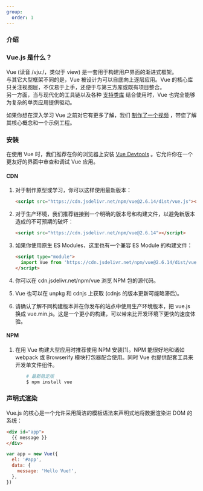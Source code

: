 ```yaml
---
group:
  order: 1
---
```


### 介绍

### Vue.js 是什么？

Vue (读音 /vjuː/，类似于 view) 是一套用于构建用户界面的渐进式框架。 <br />
与其它大型框架不同的是，Vue 被设计为可以自底向上逐层应用。Vue 的核心库只关注视图层，不仅易于上手，还便于与第三方库或既有项目整合。<br />
另一方面，当与现代化的工具链以及各种 <a href="https://github.com/vuejs/awesome-vue#libraries--plugins">支持类库</a> 结合使用时，Vue 也完全能够为复杂的单页应用提供驱动。

如果你想在深入学习 Vue 之前对它有更多了解，我们 <a href="https://learning.dcloud.io/#/?vid=0">制作了一个视频</a> ，带您了解其核心概念和一个示例工程。

### 安裝

在使用 Vue 时，我们推荐在你的浏览器上安装 <a href="https://github.com/vuejs/vue-devtools#vue-devtools">Vue Devtools</a> 。它允许你在一个更友好的界面中审查和调试 Vue 应用。

#### CDN

1. 对于制作原型或学习，你可以这样使用最新版本：

   ```html
   <script src="https://cdn.jsdelivr.net/npm/vue@2.6.14/dist/vue.js"></script>
   ```

2. 对于生产环境，我们推荐链接到一个明确的版本号和构建文件，以避免新版本造成的不可预期的破坏：

   ```html
   <script src="https://cdn.jsdelivr.net/npm/vue@2.6.14"></script>
   ```

3. 如果你使用原生 ES Modules，这里也有一个兼容 ES Module 的构建文件：

   ```html
   <script type="module">
     import Vue from 'https://cdn.jsdelivr.net/npm/vue@2.6.14/dist/vue.esm.browser.js'
   </script>
   ```

4. 你可以在 cdn.jsdelivr.net/npm/vue 浏览 NPM 包的源代码。

5. Vue 也可以在 unpkg 和 cdnjs 上获取 (cdnjs 的版本更新可能略滞后)。

6. 请确认了解不同构建版本并在你发布的站点中使用生产环境版本，把 vue.js 换成 vue.min.js。这是一个更小的构建，可以带来比开发环境下更快的速度体验。

#### NPM

1. 在用 Vue 构建大型应用时推荐使用 NPM 安装[1]。NPM 能很好地和诸如 webpack 或 Browserify 模块打包器配合使用。同时 Vue 也提供配套工具来开发单文件组件。

   ```bash
       # 最新稳定版
       $ npm install vue
   ```

### 声明式渲染

Vue.js 的核心是一个允许采用简洁的模板语法来声明式地将数据渲染进 DOM 的系统：

```html
<div id="app">
  {{ message }}
</div>
```

```js
var app = new Vue({
  el: '#app',
  data: {
    message: 'Hello Vue!',
  },
})
```

